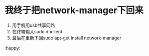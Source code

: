 # 我终于把network-manager下回来

1. 用手机用usb共享网路
2. 在终端输入sudo dhclient
3. 最后在重新下回sudo apt-get install network-manager



:happy: